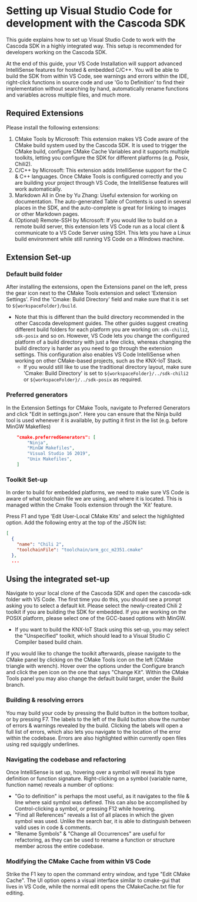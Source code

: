 # Setting up Visual Studio Code for development with the Cascoda SDK

This guide explains how to set up Visual Studio Code to work with the Cascoda SDK in a highly integrated way. This setup is recommended for developers working on the Cascoda SDK.

At the end of this guide, your VS Code Installation will support advanced IntelliSense features for hosted & embedded C/C++. You will be able to build the SDK from within VS Code, see warnings and errors within the IDE, right-click functions in source code and use 'Go to Definition' to find their implementation without searching by hand, automatically rename functions and variables across multiple files, and much more.

## Required Extensions

Please install the following extensions:

1. CMake Tools by Microsoft: This extension makes VS Code aware of the CMake build system used by the Cascoda SDK. It is used to trigger the CMake build, configure CMake Cache Variables and it supports multiple toolkits, letting you configure the SDK for different platforms (e.g. Posix, Chili2).
2. C/C++ by Microsoft: This extension adds IntelliSense support for the C & C++ languages. Once CMake Tools is configured correctly and you are building your project through VS Code, the IntelliSense features will work automatically.
3. Markdown All in One by Yu Zhang: Useful extension for working on documentation. The auto-generated Table of Contents is used in several places in the SDK, and the auto-complete is great for linking to images or other Markdown pages.
4. (Optional) Remote-SSH by Microsoft: If you would like to build on a remote build server, this extension lets VS Code run as a local client & communicate to a VS Code Server using SSH. This lets you have a Linux build environment while still running VS Code on a Windows machine.

## Extension Set-up

### Default build folder

After installing the extensions, open the Extensions panel on the left, press the gear icon next to the CMake Tools extension and select 'Extension Settings'. Find the 'Cmake: Build Directory' field and make sure that it is set to `${workspaceFolder}/build`.
- Note that this is different than the build directory recommended in the other Cascoda development guides. The other guides suggest creating different build folders for each platform you are working on: `sdk-chili2`, `sdk-posix` and so on. However, VS Code lets you change the configured platform of a build directory with just a few clicks, whereas changing the build directory is harder as you need to go through the extension settings. This configuration also enables VS Code IntelliSense when working on other CMake-based projects, such as the KNX-IoT Stack.
  - If you would still like to use the traditional directory layout, make sure 'Cmake: Build Directory' is set to `${workspaceFolder}/../sdk-chili2` or `${workspaceFolder}/../sdk-posix` as required.

### Preferred generators

In the Extension Settings for CMake Tools, navigate to Preferred Generators and click "Edit in settings.json". Here you can ensure that the Ninja build tool is used whenever it is available, by putting it first in the list (e.g. before MinGW Makefiles)
```json
    "cmake.preferredGenerators": [        
        "Ninja",
        "MinGW Makefiles",
        "Visual Studio 16 2019",
        "Unix Makefiles",
    ]
```

### Toolkit Set-up

In order to build for embedded platforms, we need to make sure VS Code is aware of what toolchain file we are using, and where it is located. This is managed within the Cmake Tools extension through the 'Kit' feature.

Press F1 and type 'Edit User-Local CMake Kits' and select the highlighted option. Add the following entry at the top of the JSON list:
```json
[
  {
    "name": "Chili 2",
    "toolchainFile": "toolchain/arm_gcc_m2351.cmake"
  },
  ...

```

## Using the integrated set-up

Navigate to your local clone of the Cascoda SDK and open the cascoda-sdk folder with VS Code. The first time you do this, you should see a prompt asking you to select a default kit. Please select the newly-created Chili 2 toolkit if you are building the SDK for embedded. If you are working on the POSIX platform, please select one of the GCC-based options with MinGW.
- If you want to build the KNX-IoT Stack using this set-up, you may select the "Unspecified" toolkit, which should lead to a Visual Studio C Compiler based build chain.

If you would like to change the toolkit afterwards, please navigate to the CMake panel by clicking on the CMake Tools icon on the left (CMake triangle with wrench). Hover over the options under the Configure branch and click the pen icon on the one that says "Change Kit". Within the CMake Tools panel you may also change the default build target, under the Build branch.

### Building & resolving errors

You may build your code by pressing the Build button in the bottom toolbar, or by pressing F7. The labels to the left of the Build button show the number of errors & warnings revealed by the build. Clicking the labels will open a full list of errors, which also lets you navigate to the location of the error within the codebase. Errors are also highlighted within currently open files using red squiggly underlines.

### Navigating the codebase and refactoring

Once IntelliSense is set up, hovering over a symbol will reveal its type definition or function signature. Right-clicking on a symbol (variable name, function name) reveals a number of options:
- "Go to definition" is perhaps the most useful, as it navigates to the file & line where said symbol was defined. This can also be accomplished by Control-clicking a symbol, or pressing F12 while hovering.
- "Find all References" reveals a list of all places in which the given symbol was used. Unlike the search bar, it is able to distinguish between valid uses in code & comments.
- "Rename Symbols" & "Change all Occurrences" are useful for refactoring, as they can be used to rename a function or structure member across the entire codebase.

### Modifying the CMake Cache from within VS Code

Strike the F1 key to open the command entry window, and type "Edit CMake Cache". The UI option opens a visual interface similar to cmake-gui that lives in VS Code, while the normal edit opens the CMakeCache.txt file for editing.
